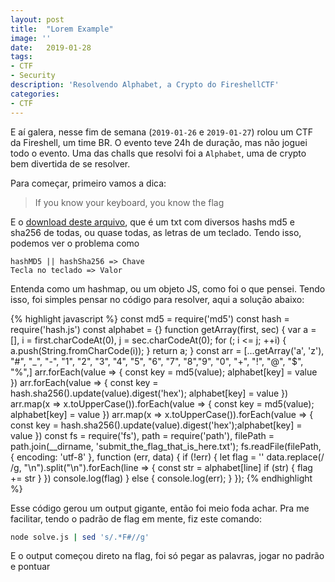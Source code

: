 ```yaml
---
layout: post
title:  "Lorem Example"
image: ''
date:   2019-01-28
tags:
- CTF
- Security
description: 'Resolvendo Alphabet, a Crypto do FireshellCTF'
categories:
- CTF
---
```


E aí galera, nesse fim de semana (`2019-01-26` e `2019-01-27`) rolou um CTF da Fireshell, um time BR.
O evento teve 24h de duração, mas não joguei todo o evento. Uma das challs que resolvi foi a `Alphabet`,
uma de crypto bem divertida de se resolver.

Para começar, primeiro vamos a dica:

> If you know your keyboard, you know the flag

E o [download deste arquivo](https://ctf.fireshellsecurity.team/files/60b518cdbf44d01154733be7c95cf543/submit_the_flag_that_is_here.7z), que é um txt com diversos hashs md5 e sha256 de todas, ou quase todas, as
letras de um teclado. Tendo isso, podemos ver o problema como

```
hashMD5 || hashSha256 => Chave
Tecla no teclado => Valor
```

Entenda como um hashmap, ou um objeto JS, como foi o que pensei. Tendo isso, foi simples pensar no código para resolver,
aqui a solução abaixo:

{% highlight javascript %}
const md5 = require('md5')
const hash = require('hash.js')
const alphabet = {}
function getArray(first, sec) {
    var a = [], i = first.charCodeAt(0), j = sec.charCodeAt(0);
    for (; i <= j; ++i) {
        a.push(String.fromCharCode(i));
    }
    return a;
}
const arr = [...getArray('a', 'z'), "#", "_", "-", "1", "2", "3", "4", "5", "6", "7", "8","9", "0", "+", "!", "@", "$", "%",]
arr.forEach(value => { const key = md5(value); alphabet[key] = value })
arr.forEach(value => { const key = hash.sha256().update(value).digest('hex'); alphabet[key] = value })
arr.map(x => x.toUpperCase()).forEach(value => { const key = md5(value); alphabet[key] = value })
arr.map(x => x.toUpperCase()).forEach(value => { const key = hash.sha256().update(value).digest('hex');alphabet[key] = value })
const fs = require('fs'),
    path = require('path'),
    filePath = path.join(__dirname, 'submit_the_flag_that_is_here.txt');
fs.readFile(filePath, { encoding: 'utf-8' }, function (err, data) {
    if (!err) {
        let flag = ''
        data.replace(/ /g, "\n").split("\n").forEach(line => {
            const str = alphabet[line]
            if (str) {
                flag += str
            }
        })
        console.log(flag)
    } else {
        console.log(err);
    }
});
{% endhighlight %}

Esse código gerou um output gigante, então foi meio foda achar. Pra me facilitar, tendo o padrão de flag em mente, 
fiz este comando:

```bash
node solve.js | sed 's/.*F#//g'
```

E o output começou direto na flag, foi só pegar as palavras, jogar no padrão e pontuar